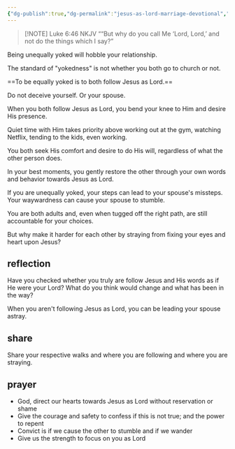 ```yaml
---
{"dg-publish":true,"dg-permalink":"jesus-as-lord-marriage-devotional","permalink":"/jesus-as-lord-marriage-devotional/","metatags":{"description":"This marriage devotional asks whom do you call Lord?","og:image":"https://example.com/someimage.png"},"created":"","updated":""}
---
```



> [!NOTE] Luke‬ ‭6‬:‭46‬ ‭NKJV‬‬
> ““But why do you call Me ‘Lord, Lord,’ and not do the things which I say?” ‭‭


Being unequally yoked will hobble your relationship. 

The standard of "yokedness" is not whether you both go to church or not. 

==To be equally yoked is to both follow Jesus as Lord.== 

Do not deceive yourself. Or your spouse. 

When you both follow Jesus as Lord, you bend your knee to Him and desire His presence. 

Quiet time with Him takes priority above working out at the gym, watching Netflix, tending to the kids, even working. 

You both seek His comfort and desire to do His will, regardless of what the other person does.  

In your best moments, you gently restore the other through your own words and behavior towards Jesus as Lord. 

If you are unequally yoked, your steps can lead to your spouse's missteps. Your waywardness can cause your spouse to stumble. 

You are both adults and, even when tugged off the right path, are still accountable for your choices. 

But why make it harder for each other by straying from fixing your eyes and heart upon Jesus?

## reflection
Have you checked whether you truly are follow Jesus and His words as if He were your Lord?  What do you think would change and what has been in the way?

When you aren't following Jesus as Lord, you can be leading your spouse astray. 

## share
Share your respective walks and where you are following and where you are straying. 

## prayer
- God, direct our hearts towards Jesus as Lord without reservation or shame
- Give the courage and safety to confess if this is not true; and the power to repent
- Convict is if we cause the other to stumble and if we wander
- Give us the strength to focus on you as Lord

